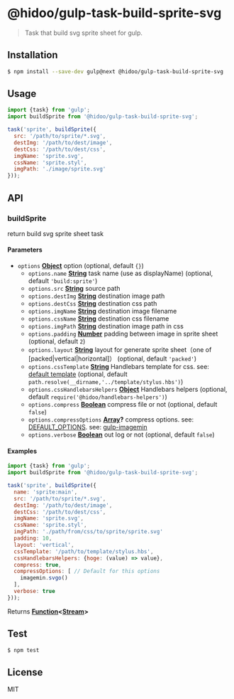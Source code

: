 # @hidoo/gulp-task-build-sprite-svg

> Task that build svg sprite sheet for gulp.

## Installation

```sh
$ npm install --save-dev gulp@next @hidoo/gulp-task-build-sprite-svg
```

## Usage

```js
import {task} from 'gulp';
import buildSprite from '@hidoo/gulp-task-build-sprite-svg';

task('sprite', buildSprite({
  src: '/path/to/sprite/*.svg',
  destImg: '/path/to/dest/image',
  destCss: '/path/to/dest/css',
  imgName: 'sprite.svg',
  cssName: 'sprite.styl',
  imgPath: './image/sprite.svg'
}));
```

## API

<!-- Generated by documentation.js. Update this documentation by updating the source code. -->

### buildSprite

return build svg sprite sheet task

#### Parameters

-   `options` **[Object](https://developer.mozilla.org/docs/Web/JavaScript/Reference/Global_Objects/Object)** option (optional, default `{}`)
    -   `options.name` **[String](https://developer.mozilla.org/docs/Web/JavaScript/Reference/Global_Objects/String)** task name (use as displayName) (optional, default `'build:sprite'`)
    -   `options.src` **[String](https://developer.mozilla.org/docs/Web/JavaScript/Reference/Global_Objects/String)** source path
    -   `options.destImg` **[String](https://developer.mozilla.org/docs/Web/JavaScript/Reference/Global_Objects/String)** destination image path
    -   `options.destCss` **[String](https://developer.mozilla.org/docs/Web/JavaScript/Reference/Global_Objects/String)** destination css path
    -   `options.imgName` **[String](https://developer.mozilla.org/docs/Web/JavaScript/Reference/Global_Objects/String)** destination image filename
    -   `options.cssName` **[String](https://developer.mozilla.org/docs/Web/JavaScript/Reference/Global_Objects/String)** destination css filename
    -   `options.imgPath` **[String](https://developer.mozilla.org/docs/Web/JavaScript/Reference/Global_Objects/String)** destination image path in css
    -   `options.padding` **[Number](https://developer.mozilla.org/docs/Web/JavaScript/Reference/Global_Objects/Number)** padding between image in sprite sheet (optional, default `2`)
    -   `options.layout` **[String](https://developer.mozilla.org/docs/Web/JavaScript/Reference/Global_Objects/String)** layout for generate sprite sheet（one of [packed|vertical|horizontal]） (optional, default `'packed'`)
    -   `options.cssTemplate` **[String](https://developer.mozilla.org/docs/Web/JavaScript/Reference/Global_Objects/String)** Handlebars template for css.
          see: [default template](./template/stylus.hbs) (optional, default `path.resolve(__dirname,'../template/stylus.hbs')`)
    -   `options.cssHandlebarsHelpers` **[Object](https://developer.mozilla.org/docs/Web/JavaScript/Reference/Global_Objects/Object)** Handlebars helpers (optional, default `require('@hidoo/handlebars-helpers')`)
    -   `options.compress` **[Boolean](https://developer.mozilla.org/docs/Web/JavaScript/Reference/Global_Objects/Boolean)** compress file or not (optional, default `false`)
    -   `options.compressOptions` **[Array](https://developer.mozilla.org/docs/Web/JavaScript/Reference/Global_Objects/Array)?** compress options.
          see: [DEFAULT_OPTIONS](./src/index.js).
          see: [gulp-imagemin](https://www.npmjs.com/package/gulp-imagemin)
    -   `options.verbose` **[Boolean](https://developer.mozilla.org/docs/Web/JavaScript/Reference/Global_Objects/Boolean)** out log or not (optional, default `false`)

#### Examples

```javascript
import {task} from 'gulp';
import buildSprite from '@hidoo/gulp-task-build-sprite-svg';

task('sprite', buildSprite({
  name: 'sprite:main',
  src: '/path/to/sprite/*.svg',
  destImg: '/path/to/dest/image',
  destCss: '/path/to/dest/css',
  imgName: 'sprite.svg',
  cssName: 'sprite.styl',
  imgPath: './path/from/css/to/sprite/sprite.svg'
  padding: 10,
  layout: 'vertical',
  cssTemplate: '/path/to/template/stylus.hbs',
  cssHandlebarsHelpers: {hoge: (value) => value},
  compress: true,
  compressOptions: [ // Default for this options
    imagemin.svgo()
  ],
  verbose: true
}));
```

Returns **[Function](https://developer.mozilla.org/docs/Web/JavaScript/Reference/Statements/function)&lt;[Stream](https://nodejs.org/api/stream.html)>** 

## Test

```sh
$ npm test
```

## License

MIT
